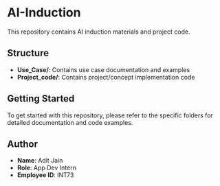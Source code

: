 # AI-Induction

This repository contains AI induction materials and project code.

## Structure

- **Use_Case/**: Contains use case documentation and examples
- **Project_code/**: Contains project/concept implementation code

## Getting Started

To get started with this repository, please refer to the specific folders for detailed documentation and code examples.

## Author
- **Name**: Adit Jain
- **Role**: App Dev Intern
- **Employee ID**: INT73


